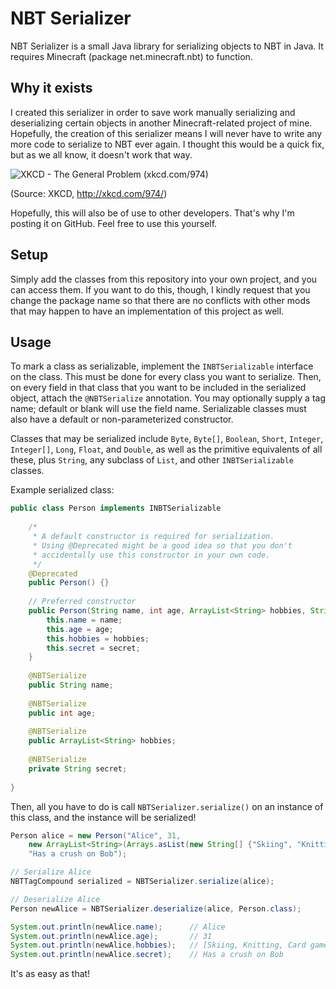 # NBT Serializer
NBT Serializer is a small Java library for serializing objects to NBT in Java. It requires Minecraft (package net.minecraft.nbt) to function.

## Why it exists
I created this serializer in order to save work manually serializing and deserializing certain objects in another Minecraft-related project of mine. Hopefully, the creation of this serializer means I will never have to write any more code to serialize to NBT ever again. I thought this would be a quick fix, but as we all know, it doesn't work that way.

![XKCD - The General Problem (xkcd.com/974)](http://imgs.xkcd.com/comics/the_general_problem.png)

(Source: XKCD, http://xkcd.com/974/)

Hopefully, this will also be of use to other developers. That's why I'm posting it on GitHub. Feel free to use this yourself.

## Setup
Simply add the classes from this repository into your own project, and you can access them. If you want to do this, though, I kindly request that you change the package name so that there are no conflicts with other mods that may happen to have an implementation of this project as well.

## Usage
To mark a class as serializable, implement the `INBTSerializable` interface on the class. This must be done for every class you want to serialize. Then, on every field in that class that you want to be included in the serialized object, attach the `@NBTSerialize` annotation. You may optionally supply a tag name; default or blank will use the field name. Serializable classes must also have a default or non-parameterized constructor.

Classes that may be serialized include `Byte`, `Byte[]`, `Boolean`, `Short`, `Integer`, `Integer[]`, `Long`, `Float`, and `Double`, as well as the primitive equivalents of all these, plus `String`, any subclass of `List`, and other `INBTSerializable` classes.

Example serialized class:

```java
public class Person implements INBTSerializable
    
    /* 
     * A default constructor is required for serialization.
     * Using @Deprecated might be a good idea so that you don't
     * accidentally use this constructor in your own code.
     */
    @Deprecated
    public Person() {}
    
    // Preferred constructor
    public Person(String name, int age, ArrayList<String> hobbies, String secret) {
        this.name = name;
        this.age = age;
        this.hobbies = hobbies;
        this.secret = secret;
    }
    
    @NBTSerialize
    public String name;
    
    @NBTSerialize
    public int age;
    
    @NBTSerialize
    public ArrayList<String> hobbies;
    
    @NBTSerialize
    private String secret;
    
}
```

Then, all you have to do is call `NBTSerializer.serialize()` on an instance of this class, and the instance will be serialized!

```java
Person alice = new Person("Alice", 31,
    new ArrayList<String>(Arrays.asList(new String[] {"Skiing", "Knitting", "Card games"})),
    "Has a crush on Bob");

// Serialize Alice
NBTTagCompound serialized = NBTSerializer.serialize(alice);

// Deserialize Alice
Person newAlice = NBTSerializer.deserialize(alice, Person.class);

System.out.println(newAlice.name);      // Alice
System.out.println(newAlice.age);       // 31
System.out.println(newAlice.hobbies);   // [Skiing, Knitting, Card games]
System.out.println(newAlice.secret);    // Has a crush on Bob
```

It's as easy as that!
